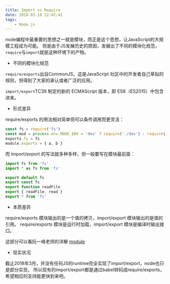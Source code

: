 ```yaml
---
title: Import vs Require
date: 2018-03-18 22:42:41
tags:
    - Node.js
---
```


node编程中最重要的思想之一就是模块，而正是这个思想，让JavaScript的大规模工程成为可能。
但是由于JS发展历史的原因，发展出了不同的模块化规范，`require`与`import`就是这种环境下的产物。

<!-- more -->

+ 不同的模块化规范

`require/exports`出自CommonJS，这是JavaScript 社区中的开发者自己草拟的规则，但得到了大家的承认或者广泛的应用。

`import/export`TC39 制定的新的 ECMAScript 版本，即 ES6（ES2015）中包含进来。

+ 形式差异

require/exports 的用法相对简单但可以条件调用而更灵活：

```js
const fs = require('fs')
const mod = process.env.NODE_ENV = 'dev' ? require('./dev') : require('./prod')
exports.fs = fs
module.exports = { a, b }
```

而 import/export 的写法就多种多样，但一般要写在模块最前面：

```js
import fs from 'fs'
import * as fs from 'fs'

export default fs
export const fs
export function readFile
export { readFile, read }
export * from 'fs'
```

+ 本质差异

require/exports 模块输出的是一个值的拷贝，import/export 模块输出的是值的引用。
require/exports 模块是运行时加载，import/export 模块是编译时输出接口。

这部分可以看阮一峰老师的详解 [module](http://es6.ruanyifeng.com/#docs/module-loader#ES6-%E6%A8%A1%E5%9D%97%E4%B8%8E-CommonJS-%E6%A8%A1%E5%9D%97%E7%9A%84%E5%B7%AE%E5%BC%82)

+ 现实状况

截止2018年3月，并没有任何JS的runtime完全实现了import/export，node也只是部分实现，
所以现有的import/export都是通过babel转码成require/exports，希望相应的支持能更快到来吧。